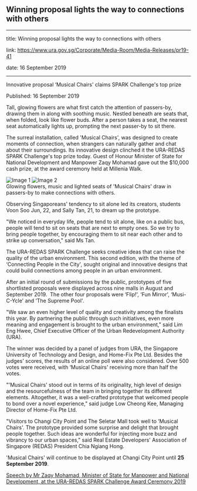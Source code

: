 ## Winning proposal lights the way to connections with others

---

title: Winning proposal lights the way to connections with others

link: https://www.ura.gov.sg/Corporate/Media-Room/Media-Releases/pr19-41

date: 16 September 2019

---

Innovative proposal ‘Musical Chairs' claims SPARK Challenge's top prize

Published: 16 September 2019

Tall, glowing flowers are what first catch the attention of passers-by, drawing them in along with soothing music. Nestled beneath are seats that, when folded, look like flower buds. After a person takes a seat, the nearest seat automatically lights up, prompting the next passer-by to sit there.

The surreal installation, called 'Musical Chairs', was designed to create moments of connection, when strangers can naturally gather and chat about their surroundings. Its innovative design clinched it the URA-REDAS SPARK Challenge's top prize today. Guest of Honour Minister of State for National Development and Manpower Zaqy Mohamad gave out the $10,000 cash prize, at the award ceremony held at Millenia Walk.

![Image 1](https://www.ura.gov.sg/-/media/Corporate/Visual-Link/2019/SPARK/MusicalChairs_3.JPG?h=300&w=201) ![Image 2](https://www.ura.gov.sg/-/media/Corporate/Visual-Link/2019/SPARK/MusicalChairs1.jpg?h=300&w=450)  
Glowing flowers, music and lighted seats of 'Musical Chairs' draw in passers-by to make connections with others.

Observing Singaporeans' tendency to sit alone led its creators, students Voon Soo Jun, 22, and Sally Tan, 21, to dream up the prototype.

"We noticed in everyday life, people tend to sit alone, like on a public bus, people will tend to sit on seats that are next to empty ones. So we try to bring people together, by encouraging them to sit near each other and to strike up conversation," said Ms Tan.

The URA-REDAS SPARK Challenge seeks creative ideas that can raise the quality of the urban environment. This second edition, with the theme of ‘Connecting People in the City', sought original and innovative designs that could build connections among people in an urban environment.

After an initial round of submissions by the public, prototypes of five shortlisted proposals were displayed across nine malls in August and September 2019.  The other four proposals were ‘Flip!', ‘Fun Mirror', ‘Musi-C-Ycle' and ‘The Supreme Pool'.

"We saw an even higher level of quality and creativity among the finalists this year. By partnering the public through such initiatives, even more meaning and engagement is brought to the urban environment," said Lim Eng Hwee, Chief Executive Officer of the Urban Redevelopment Authority (URA).

The winner was decided by a panel of judges from URA, the Singapore University of Technology and Design, and Home-Fix Pte Ltd. Besides the judges' scores, the results of an online poll were also considered. Over 500 votes were received, with ‘Musical Chairs' receiving more than half the votes.

"'Musical Chairs' stood out in terms of its originality, high level of design and the resourcefulness of the team in bringing together its different elements. Altogether, it was a well-crafted prototype that welcomed people to bond over a novel experience," said judge Low Cheong Kee, Managing Director of Home-Fix Pte Ltd.

"Visitors to Changi City Point and The Seletar Mall took well to ‘Musical Chairs'. The prototype provided some surprise and delight that brought people together. Such ideas are wonderful for injecting more buzz and vibrancy to our urban spaces," said Real Estate Developers' Association of Singapore (REDAS) President Chia Ngiang Hong.

'Musical Chairs' will continue to be displayed at Changi City Point until **25 September 2019**.

[Speech by Mr Zaqy Mohamad, Minister of State for Manpower and National Development, at the URA-REDAS SPARK Challenge Award Ceremony 2019](https://www.ura.gov.sg/Corporate/Data/Newsroom/speeches/2019/sep/speech19-41)
